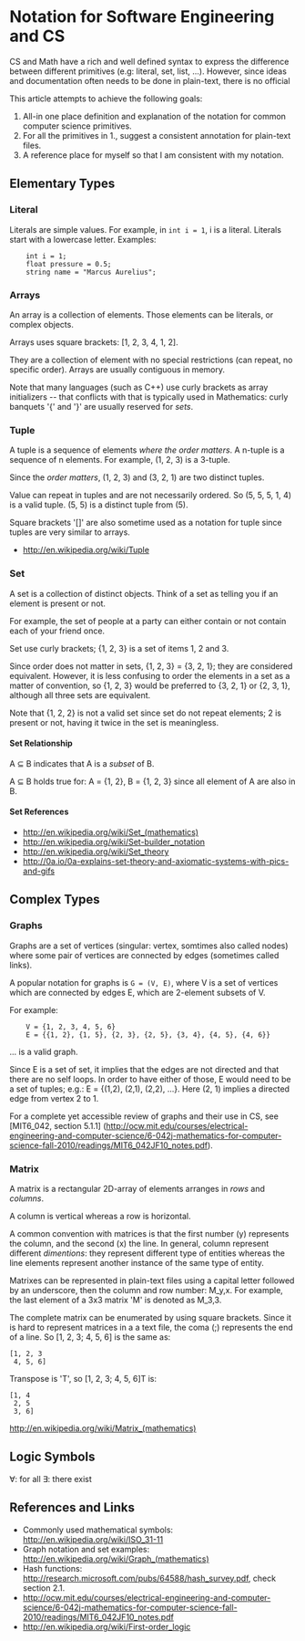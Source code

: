 
# Notation for Software Engineering and CS

CS and Math have a rich and well defined syntax to express the difference between different primitives (e.g: literal, set, list, ...). However, since ideas and documentation often needs to be done in plain-text, there is no official

This article attempts to achieve the following goals:

1. All-in one place definition and explanation of the notation for common computer science primitives.
2. For all the primitives in 1., suggest a consistent annotation for plain-text files.
3. A reference place for myself so that I am consistent with my notation.

## Elementary Types

### Literal

Literals are simple values. For example, in `int i = 1`, i is a literal. Literals start with a lowercase letter. Examples:

		int i = 1;
		float pressure = 0.5;
		string name = "Marcus Aurelius";

### Arrays

An array is a collection of elements. Those elements can be literals, or complex objects.

Arrays uses square brackets: [1, 2, 3, 4, 1, 2].

They are a collection of element with no special restrictions (can repeat, no specific order). Arrays are usually contiguous in memory.

Note that many languages (such as C++) use curly brackets as array initializers -- that conflicts with that is typically used in Mathematics: curly banquets '{' and '}' are usually reserved for _sets_.

### Tuple

A tuple is a sequence of elements _where the order matters_. A n-tuple is a sequence of n elements. For example, (1, 2, 3) is a 3-tuple.

Since the _order matters_, (1, 2, 3) and (3, 2, 1) are two distinct tuples.

Value can repeat in tuples and are not necessarily ordered. So (5, 5, 5, 1, 4) is a valid tuple. (5, 5) is a distinct tuple from (5).

Square brackets '[]' are also sometime used as a notation for tuple since tuples are very similar to arrays.

- http://en.wikipedia.org/wiki/Tuple

### Set

A set is a collection of distinct objects. Think of a set as telling you if an element is present or not.

For example, the set of people at a party can either contain or not contain each of your friend once.

Set use curly brackets; {1, 2, 3} is a set of items 1, 2 and 3.

Since order does not matter in sets, {1, 2, 3} = {3, 2, 1}; they are considered equivalent. However, it is less confusing to order the elements in a set as a matter of convention, so {1, 2, 3} would be preferred to {3, 2, 1} or {2, 3, 1}, although all three sets are equivalent.

Note that {1, 2, 2} is not a valid set since set do not repeat elements; 2 is present or not, having it twice in the set is meaningless.

#### Set Relationship

A ⊆ B indicates that A is a _subset_ of B.

A ⊆ B holds true for: A = {1, 2}, B = {1, 2, 3} since all element of A are also in B.

#### Set References

- http://en.wikipedia.org/wiki/Set_(mathematics)
- http://en.wikipedia.org/wiki/Set-builder_notation
- http://en.wikipedia.org/wiki/Set_theory
- http://0a.io/0a-explains-set-theory-and-axiomatic-systems-with-pics-and-gifs

## Complex Types

### Graphs

Graphs are a set of vertices (singular: vertex, somtimes also called nodes) where some pair of vertices are connected by edges (sometimes called links).

A popular notation for graphs is `G = (V, E)`, where V is a set of vertices which are connected by edges E, which are 2-element subsets of V.

For example:

		V = {1, 2, 3, 4, 5, 6}
		E = {{1, 2}, {1, 5}, {2, 3}, {2, 5}, {3, 4}, {4, 5}, {4, 6}}

... is a valid graph.

Since E is a set of set, it implies that the edges are not directed and that there are no self loops. In order to have either of those, E would need to be a set of tuples; e.g.: E = {(1,2), (2,1), (2,2), ...}. Here (2, 1) implies a directed edge from vertex 2 to 1.

For a complete yet accessible review of graphs and their use in CS, see [MIT6_042, section 5.1.1] (http://ocw.mit.edu/courses/electrical-engineering-and-computer-science/6-042j-mathematics-for-computer-science-fall-2010/readings/MIT6_042JF10_notes.pdf).

### Matrix

A matrix is a rectangular 2D-array of elements arranges in _rows_ and _columns_.

A column is vertical whereas a row is horizontal.

A common convention with matrices is that the first number (y) represents the column, and the second (x) the line. In general, column represent different _dimentions_: they represent different type of entities whereas the line elements represent another instance of the same type of entity.

Matrixes can be represented in plain-text files using a capital letter followed by an underscore, then the column and row number: M_y,x. For example, the last element of a 3x3 matrix 'M' is denoted as M_3,3.

The complete matrix can be enumerated by using square brackets. Since it is hard to represent matrices in a a text file, the coma (;) represents the end of a line. So [1, 2, 3; 4, 5, 6] is the same as:

	[1, 2, 3
	 4, 5, 6]

Transpose is 'T', so [1, 2, 3; 4, 5, 6]T is:

	[1, 4
	 2, 5
	 3, 6]

http://en.wikipedia.org/wiki/Matrix_(mathematics)

## Logic Symbols

∀: for all
∃: there exist

## References and Links

- Commonly used mathematical symbols: http://en.wikipedia.org/wiki/ISO_31-11
- Graph notation and set examples: http://en.wikipedia.org/wiki/Graph_(mathematics)
- Hash functions: http://research.microsoft.com/pubs/64588/hash_survey.pdf, check section 2.1.
- http://ocw.mit.edu/courses/electrical-engineering-and-computer-science/6-042j-mathematics-for-computer-science-fall-2010/readings/MIT6_042JF10_notes.pdf 
- http://en.wikipedia.org/wiki/First-order_logic
